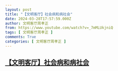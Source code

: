 ```yaml
---
layout: post
title: "【文明客厅】社会病和病社会"
date: 2024-03-28T17:57:59.000Z
author: 文明客厅周孝正
from: https://www.youtube.com/watch?v=_7mMLUkjniQ
tags: [ 文明客厅周孝正 ]
comments: True
categories: [ 文明客厅周孝正 ]
---
```

<!--1711648679000-->
[【文明客厅】社会病和病社会](https://www.youtube.com/watch?v=_7mMLUkjniQ)
------

<div>

</div>
